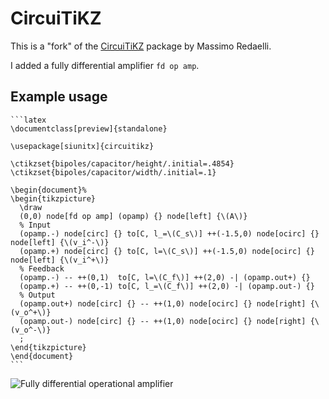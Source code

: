 # CircuiTiKZ

This is a "fork" of the [CircuiTiKZ][1] package by Massimo Redaelli.

I added a fully differential amplifier `fd op amp`.

## Example usage

    ```latex
    \documentclass[preview]{standalone}

    \usepackage[siunitx]{circuitikz}

    \ctikzset{bipoles/capacitor/height/.initial=.4854}
    \ctikzset{bipoles/capacitor/width/.initial=.1}

    \begin{document}%
    \begin{tikzpicture}
      \draw
      (0,0) node[fd op amp] (opamp) {} node[left] {\(A\)}
      % Input
      (opamp.-) node[circ] {} to[C, l_=\(C_s\)] ++(-1.5,0) node[ocirc] {} node[left] {\(v_i^-\)}
      (opamp.+) node[circ] {} to[C, l=\(C_s\)] ++(-1.5,0) node[ocirc] {} node[left] {\(v_i^+\)}
      % Feedback
      (opamp.-) -- ++(0,1)  to[C, l=\(C_f\)] ++(2,0) -| (opamp.out+) {}
      (opamp.+) -- ++(0,-1) to[C, l_=\(C_f\)] ++(2,0) -| (opamp.out-) {}
      % Output
      (opamp.out+) node[circ] {} -- ++(1,0) node[ocirc] {} node[right] {\(v_o^+\)}
      (opamp.out-) node[circ] {} -- ++(1,0) node[ocirc] {} node[right] {\(v_o^-\)}
      ;
    \end{tikzpicture}
    \end{document}
    ```

![Fully differential operational amplifier](https://raw.github.com/kitmonisit/circuitikz/master/example/main.png)

[1]: http://www.ctan.org/pkg/circuitikz
